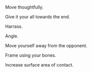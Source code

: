 Move thoughtfully. 

Give it your all towards the end.

Harrass.

Angle.

Move yourself away from the opponent.

Frame using your bones.

Increase surface area of contact.

